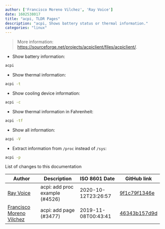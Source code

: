 ```yaml
---
author: ['Francisco Moreno Vilchez', 'Ray Voice']
date: 1602538017
title: "acpi, TLDR Pages"
description: "acpi, Shows battery status or thermal information."
categories: "linux"
---
```

> More information: <https://sourceforge.net/projects/acpiclient/files/acpiclient/>.

- Show battery information:

```bash
acpi
```

- Show thermal information:

```bash
acpi -t
```

- Show cooling device information:

```bash
acpi -c
```

- Show thermal information in Fahrenheit:

```bash
acpi -tf
```

- Show all information:

```bash
acpi -V
```

- Extract information from `/proc` instead of `/sys`:

```bash
acpi -p
```
List of changes to this documentation


Author | Description | ISO 8601 Date | GitHub link
------|-----|-----|-----
[Ray Voice](mailto:33094591+Ray6464@users.noreply.github.com) | acpi: add proc example (#4526) | 2020-10-12T23:26:57 | [9f1c79f1346e](https://github.com/tldr-pages/tldr/commit/9f1c79f1346eb4eb5fe8dc5b2054853a08ff01c0)
[Francisco Moreno Vilchez](mailto:1998morevi@gmail.com) | acpi: add page (#3477) | 2019-11-08T00:43:41 | [46343b157d9d](https://github.com/tldr-pages/tldr/commit/46343b157d9d2866be5fda1183296207da1e9fca)

